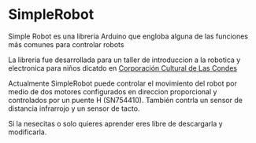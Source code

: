 # SimpleRobot
Simple Robot es una libreria Arduino que engloba alguna de las funciones más comunes para controlar robots

La libreria fue desarrollada para un taller de introduccion a la robotica y electronica para niños dicatdo en [Corporación Cultural de Las Condes](http://www.culturallascondes.cl/home2/talleres-de-vacaciones-de-invierno)

Actualmente SimpleRobot puede controlar el movimiento del robot por medio de dos motores configurados en direccion proporcional y controlados por un puente H (SN754410). También contrla un sensor de distancia infrarrojo y un sensor de tacto.

Si la nesecitas o solo quieres aprender eres libre de descargarla y modificarla. 
